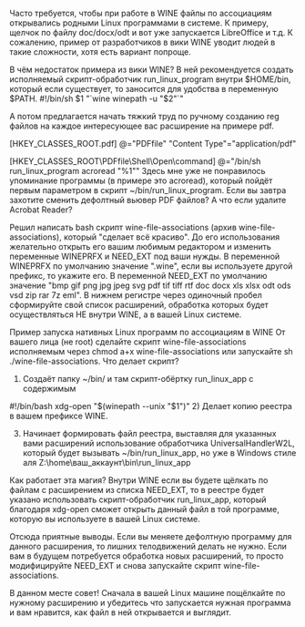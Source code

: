 Часто требуется, чтобы при работе в WINE файлы по ассоциациям открывались родными Linux программами в системе. К примеру, щелчок по файлу doc/docx/odt и вот уже запускается LibreOffice и т.д. К сожалению, пример от разработчиков в вики WINE уводит людей в такие сложности, хотя есть вариант попроще.

В чём недостаток примера из вики WINE? В ней рекомендуется создать исполняемый скрипт-обработчик run_linux_program внутри $HOME/bin, который если существует, то заносится для удобства в переменную $PATH.
#!/bin/sh
$1 "`wine winepath -u "$2"`"

А потом предлагается начать тяжкий труд по ручному созданию reg файлов на каждое интересующее вас расширение на примере pdf.

[HKEY_CLASSES_ROOT\.pdf]
@="PDFfile"
"Content Type"="application/pdf"

[HKEY_CLASSES_ROOT\PDFfile\Shell\Open\command]
@="/bin/sh run_linux_program acroread \"%1\"" 
Здесь мне уже не понравилось упоминание программы (в примере это acroread), который пойдёт первым параметром в скрипт ~/bin/run_linux_program. Если вы завтра захотите сменить дефолтный вьювер PDF файлов? А что если удалите Acrobat Reader?

Решил написать bash скрипт wine-file-associations (архив wine-file-associations), который "сделает всё красиво". До его использования желательно открыть его вашим любимым редактором и изменить переменные WINEPRFX и NEED_EXT под ваши нужды. В переменной WINEPRFX по умолчанию значение ".wine", если вы используете другой префикс, то укажите его. В переменной NEED_EXT по умолчанию значение "bmp gif png jpg jpeg svg pdf tif tiff rtf doc docx xls xlsx odt ods vsd zip rar 7z eml". В нижнем регистре через одиночный пробел сформируйте свой список расширений, обработка которых будет осуществляться НЕ внутри WINE, а в вашей Linux системе.

Пример запуска нативных Linux программ по ассоциациям в WINE
От вашего лица (не root) сделайте скрипт wine-file-associations исполняемым через chmod a+x wine-file-associations или запускайте sh ./wine-file-associations. Что делает скрипт?

1) Создаёт папку ~/bin/ и там скрипт-обёртку run_linux_app с содержимым

#!/bin/bash
xdg-open "$(winepath --unix "$1")"
2) Делает копию реестра в вашем префиксе WINE.

3) Начинает формировать файл реестра, выставляя для указанных вами расширений использование обработчика UniversalHandlerW2L, который будет вызывать ~/bin/run_linux_app, но уже в Windows стиле аля Z:\home\ваш_аккаунт\bin\run_linux_app

Как работает эта магия? Внутри WINE если вы будете щёлкать по файлам с расширением из списка NEED_EXT, то в реестре будет указано использовать скрипт-обработчик run_linux_app, который благодаря xdg-open сможет открыть данный файл в той программе, которую вы используете в вашей Linux системе.

Отсюда приятные выводы. Если вы меняете дефолтную программу для данного расширения, то лишних телодвижений делать не нужно. Если вам в будущем потребуется обработка новых расширений, то просто модифицируйте NEED_EXT и снова запускайте скрипт wine-file-associations.

В данном месте совет! Сначала в вашей Linux машине пощёлкайте по нужному расширению и убедитесь что запускается нужная программа и вам нравится, как файл в ней открывается и выглядит.

